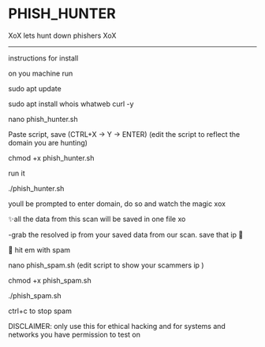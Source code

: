 # PHISH_HUNTER

XoX lets hunt down phishers XoX

---------------------------

instructions for install

on you machine run

sudo apt update

sudo apt install whois whatweb curl -y

nano phish_hunter.sh

Paste script, save (CTRL+X → Y → ENTER) (edit the script to reflect the domain you are hunting)

chmod +x phish_hunter.sh

run it

./phish_hunter.sh

youll be prompted to enter domain, do so and watch the magic xox

✨all the data from this scan will be saved in one file xo 

-grab the resolved ip from your saved data from our scan. save that ip 🫶

🦾 hit em with spam 

nano phish_spam.sh      (edit script to show your scammers ip )

chmod +x phish_spam.sh

./phish_spam.sh

ctrl+c to stop spam 


DISCLAIMER: only use this for ethical hacking and for systems and networks you have permission to test on 



